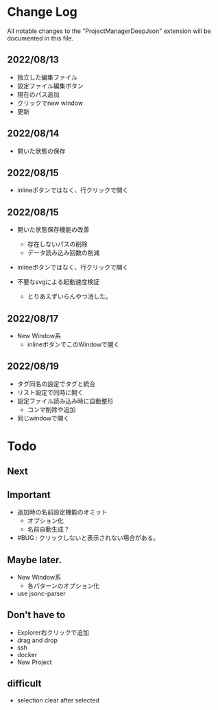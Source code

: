 # Change Log

All notable changes to the "ProjectManagerDeepJson" extension will be documented in this file.

## 2022/08/13

+ 独立した編集ファイル
+ 設定ファイル編集ボタン
+ 現在のパス追加
+ クリックでnew window
+ 更新

## 2022/08/14

+ 開いた状態の保存

## 2022/08/15

+ inlineボタンではなく、行クリックで開く

## 2022/08/15
+ 開いた状態保存機能の改善
  + 存在しないパスの削除
  + データ読み込み回数の削減
+ inlineボタンではなく、行クリックで開く

+ 不要なsvgによる起動速度検証
  + とりあえずいらんやつ消した。

## 2022/08/17

+ New Window系
  + inlineボタンでこのWindowで開く

## 2022/08/19

+ タグ同名の設定でタグと統合
+ リスト設定で同時に開く
+ 設定ファイル読み込み時に自動整形
  + コンマ削除や追加
+ 同じwindowで開く

# Todo

## Next


## Important

+ 追加時の名前設定機能のオミット
  + オプション化
  + 名前自動生成？
+ #BUG : クリックしないと表示されない場合がある。

## Maybe later.

+ New Window系
  + 各パターンのオプション化
+ use jsonc-parser

## Don't have to

+ Explorer右クリックで追加
+ drag and drop
+ ssh
+ docker
+ New Project

## difficult

+ selection clear after selected




